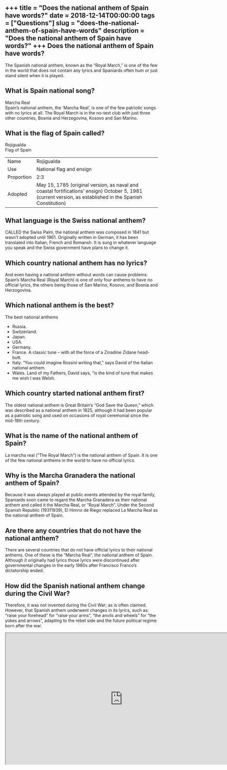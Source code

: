 +++
title = "Does the national anthem of Spain have words?"
date = 2018-12-14T00:00:00
tags = ["Questions"]
slug = "does-the-national-anthem-of-spain-have-words"
description = "Does the national anthem of Spain have words?"
+++
Does the national anthem of Spain have words?
---------------------------------------------

The Spanish national anthem, known as the “Royal March,” is one of the few in the world that does not contain any lyrics and Spaniards often hum or just stand silent when it is played.

What is Spain national song?
----------------------------

Marcha Real  
Spain’s national anthem, the ‘Marcha Real’, is one of the few patriotic songs with no lyrics at all. The Royal March is in the no-text club with just three other countries, Bosnia and Herzegovina, Kosovo and San Marino.

What is the flag of Spain called?
---------------------------------

Rojigualda  
Flag of Spain

<table><tr><td>Name</td><td>Rojigualda</td></tr><tr><td>Use</td><td>National flag and ensign</td></tr><tr><td>Proportion</td><td>2:3</td></tr><tr><td>Adopted</td><td>May 15, 1785 (original version, as naval and coastal fortifications’ ensign) October 5, 1981 (current version, as established in the Spanish Constitution)</td></tr></table>

What language is the Swiss national anthem?
-------------------------------------------

CALLED the Swiss Palm, the national anthem was composed in 1841 but wasn’t adopted until 1961. Originally written in German, it has been translated into Italian, French and Romansh. It is sung in whatever language you speak and the Swiss government have plans to change it.

Which country national anthem has no lyrics?
--------------------------------------------

And even having a national anthem without words can cause problems: Spain’s Marcha Real (Royal March) is one of only four anthems to have no official lyrics, the others being those of San Marino, Kosovo, and Bosnia and Herzogovina.

Which national anthem is the best?
----------------------------------

The best national anthems

- Russia.
- Switzerland.
- Japan.
- USA.
- Germany.
- France. A classic tune – with all the force of a Zinadine Zidane head-butt.
- Italy. “You could imagine Rossini writing that,” says David of the Italian national anthem.
- Wales. Land of my Fathers, David says, “is the kind of tune that makes me wish I was Welsh.

Which country started national anthem first?
--------------------------------------------

The oldest national anthem is Great Britain’s “God Save the Queen,” which was described as a national anthem in 1825, although it had been popular as a patriotic song and used on occasions of royal ceremonial since the mid-18th century.

What is the name of the national anthem of Spain?
-------------------------------------------------

La marcha real (“The Royal March”) is the national anthem of Spain. It is one of the few national anthems in the world to have no official lyrics.

Why is the Marcha Granadera the national anthem of Spain?
---------------------------------------------------------

Because it was always played at public events attended by the royal family, Spaniards soon came to regard the Marcha Granadera as their national anthem and called it the Marcha Real, or “Royal March”. Under the Second Spanish Republic (19311939), El Himno de Riego replaced La Marcha Real as the national anthem of Spain.

Are there any countries that do not have the national anthem?
-------------------------------------------------------------

There are several countries that do not have official lyrics to their national anthems. One of these is the “Marcha Real”, the national anthem of Spain. Although it originally had lyrics those lyrics were discontinued after governmental changes in the early 1980s after Francisco Franco’s dictatorship ended.

How did the Spanish national anthem change during the Civil War?
----------------------------------------------------------------

Therefore, it was not invented during the Civil War; as is often claimed. However, that Spanish anthem underwent changes in its lyrics, such as: “raise your forehead” for “raise your arms”, “the anvils and wheels” for “the yokes and arrows”, adapting to the rebel side and the future political regime born after the war.

<iframe allow="accelerometer; autoplay; clipboard-write; encrypted-media; gyroscope; picture-in-picture" allowfullscreen="" class="__youtube_prefs__  epyt-is-override  no-lazyload" data-no-lazy="1" data-origheight="433" data-origwidth="770" data-skipgform_ajax_framebjll="" height="433" id="_ytid_27775" loading="lazy" src="https://www.youtube.com/embed/6WNaHuAHKFU?enablejsapi=1&autoplay=0&cc_load_policy=0&cc_lang_pref=&iv_load_policy=1&loop=0&modestbranding=0&rel=1&fs=1&playsinline=0&autohide=2&theme=dark&color=red&controls=1&" title="YouTube player" width="770"></iframe>